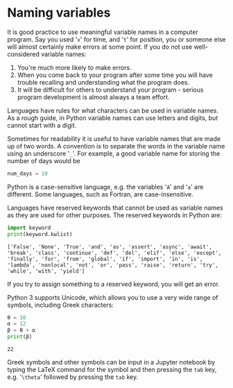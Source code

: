 # Naming variables

It is good practice to use meaningful variable names in a computer program. Say you used  '`x`' for time, and '`t`' for position, you or someone else will almost certainly make errors at some point.
If you do not use well-considered variable names:

1. You're much more likely to make errors.
1. When you come back to your program after some time you will have trouble recalling and understanding 
   what the program does.
1. It will be difficult for others to understand your program - serious program development is almost always a team effort.

Languages have rules for what characters can be used in variable names. As a rough guide, in Python variable names can use letters and digits, but cannot start with a digit.

Sometimes for readability it is useful to have variable names that are made up of two words. A convention is
to separate the words in the variable name using an underscore '`_`'. For example, a good variable name for storing the number of days would be 
```python
num_days = 10
```
Python is a case-sensitive language, e.g. the variables '`A`' and '`a`' are different. Some languages, such as
Fortran, are case-insensitive.

Languages have reserved keywords that cannot be used as variable names as they are used for other purposes. The reserved keywords in Python are:


```python
import keyword
print(keyword.kwlist)
```

    ['False', 'None', 'True', 'and', 'as', 'assert', 'async', 'await', 'break', 'class', 'continue', 'def', 'del', 'elif', 'else', 'except', 'finally', 'for', 'from', 'global', 'if', 'import', 'in', 'is', 'lambda', 'nonlocal', 'not', 'or', 'pass', 'raise', 'return', 'try', 'while', 'with', 'yield']


If you try to assign something to a reserved keyword, you will get an error.

Python 3 supports Unicode, which allows you to use a very wide range of symbols, including Greek characters:


```python
θ = 10
α = 12
β = θ + α
print(β)
```

    22


Greek symbols and other symbols can be input in a Jupyter notebook by typing the LaTeX command for the symbol and then pressing the `tab` key, e.g. '`\theta`' followed by pressing the `tab` key.

